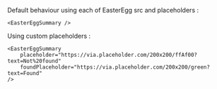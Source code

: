 Default behaviour using each of EasterEgg src and placeholders :
```vue
<EasterEggSummary />
```

Using custom placeholders :
```vue
<EasterEggSummary
    placeholder="https://via.placeholder.com/200x200/ffAf00?text=Not%20found"
    foundPlaceholder="https://via.placeholder.com/200x200/green?text=Found"
/>
```
